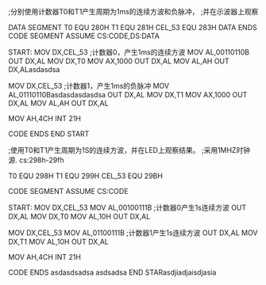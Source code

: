 ;分别使用计数器T0和T1产生周期为1ms的连续方波和负脉冲，
;并在示波器上观察

DATA SEGMENT
T0 EQU 280H
T1 EQU 281H
CEL_53 EQU 283H
DATA ENDS
CODE SEGMENT
  ASSUME CS:CODE,DS:DATA

START:
  MOV DX,CEL_53    ;计数器0，产生1ms的连续方波
  MOV AL,00110110B  
  OUT DX,AL
  MOV DX,T0
  MOV AX,1000
  OUT DX,AL
  MOV AL,AH
  OUT DX,ALasdasdsa
  
  MOV DX,CEL_53   ;计数器1，产生1ms的负脉冲
  MOV AL,01110110Basdasdasdasdsa
  OUT DX,AL
  MOV DX,T1
  MOV AX,1000
  OUT DX,AL
  MOV AL,AH
  OUT DX,AL

  MOV AH,4CH
  INT 21H

  CODE ENDS
  END START


  ;使用T0和T1产生周期为1S的连续方波，并在LED上观察结果。
;采用1MHZ时钟源.  cs:298h-29fh

T0 EQU 298H
T1 EQU 299H
CEL_53 EQU 29BH

CODE SEGMENT
  ASSUME CS:CODE

START:
  MOV DX,CEL_53
  MOV AL,00100111B   ;计数器0产生1s连续方波
  OUT DX,AL
  MOV DX,T0
  MOV AL,10H
  OUT DX,AL

  MOV DX,CEL_53
  MOV AL,01100111B   ;计数器1产生1s连续方波
  OUT DX,AL
  MOV DX,T1
  MOV AL,10H
  OUT DX,AL

  MOV AH,4CH
  INT 21H

  CODE ENDS
  asdasdsadsa
  asdsadsa
  END STARasdjiadjaisdjasia

